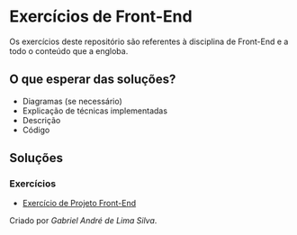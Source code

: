 # Exercícios de Front-End

Os exercícios deste repositório são referentes à disciplina de Front-End e a todo o conteúdo que a engloba.

## O que esperar das soluções?
- Diagramas (se necessário)
- Explicação de técnicas implementadas
- Descrição
- Código

## Soluções
### Exercícios
- [Exercício de Projeto Front-End](https://github.com/gabrielandre-math/AcademiaJava/tree/main/Exerc%C3%ADcios%20FrontEnd/Exerc%C3%ADcio%20de%20Front-End)

Criado por _Gabriel André de Lima Silva_.
